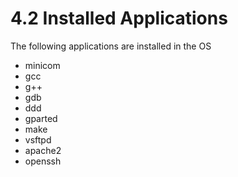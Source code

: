 # 4.2 Installed Applications

The following applications are installed in the OS&#x20;

* minicom
* gcc&#x20;
* g++&#x20;
* gdb
* ddd
* gparted
* make
* vsftpd
* apache2
* openssh
